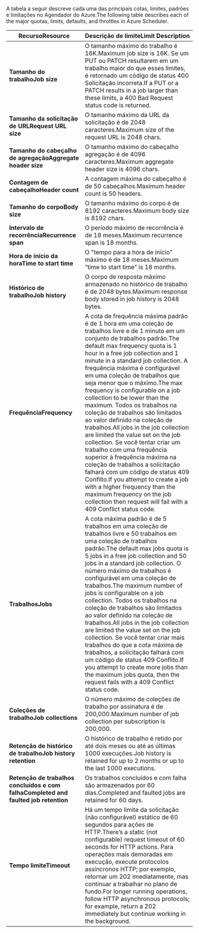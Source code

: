 <span data-ttu-id="3d938-101">A tabela a seguir descreve cada uma das principais cotas, limites, padrões e limitações no Agendador do Azure.</span><span class="sxs-lookup"><span data-stu-id="3d938-101">The following table describes each of the major quotas, limits, defaults, and throttles in Azure Scheduler.</span></span>

| <span data-ttu-id="3d938-102">Recurso</span><span class="sxs-lookup"><span data-stu-id="3d938-102">Resource</span></span> | <span data-ttu-id="3d938-103">Descrição de limite</span><span class="sxs-lookup"><span data-stu-id="3d938-103">Limit Description</span></span> |
| --- | --- |
| <span data-ttu-id="3d938-104">**Tamanho do trabalho**</span><span class="sxs-lookup"><span data-stu-id="3d938-104">**Job size**</span></span> |<span data-ttu-id="3d938-105">O tamanho máximo do trabalho é 16K.</span><span class="sxs-lookup"><span data-stu-id="3d938-105">Maximum job size is 16K.</span></span> <span data-ttu-id="3d938-106">Se um PUT ou PATCH resultarem em um trabalho maior do que esses limites, é retornado um código de status 400 Solicitação incorreta.</span><span class="sxs-lookup"><span data-stu-id="3d938-106">If a PUT or a PATCH results in a job larger than these limits, a 400 Bad Request status code is returned.</span></span> |
| <span data-ttu-id="3d938-107">**Tamanho da solicitação de URL**</span><span class="sxs-lookup"><span data-stu-id="3d938-107">**Request URL size**</span></span> |<span data-ttu-id="3d938-108">O tamanho máximo da URL da solicitação é de 2048 caracteres.</span><span class="sxs-lookup"><span data-stu-id="3d938-108">Maximum size of the request URL is 2048 chars.</span></span> |
| <span data-ttu-id="3d938-109">**Tamanho do cabeçalho de agregação**</span><span class="sxs-lookup"><span data-stu-id="3d938-109">**Aggregate header size**</span></span> |<span data-ttu-id="3d938-110">O tamanho máximo do cabeçalho agregação é de 4096 caracteres.</span><span class="sxs-lookup"><span data-stu-id="3d938-110">Maximum aggregate header size is 4096 chars.</span></span> |
| <span data-ttu-id="3d938-111">**Contagem de cabeçalho**</span><span class="sxs-lookup"><span data-stu-id="3d938-111">**Header count**</span></span> |<span data-ttu-id="3d938-112">A contagem máxima do cabeçalho é de 50 cabeçalhos.</span><span class="sxs-lookup"><span data-stu-id="3d938-112">Maximum header count is 50 headers.</span></span> |
| <span data-ttu-id="3d938-113">**Tamanho do corpo**</span><span class="sxs-lookup"><span data-stu-id="3d938-113">**Body size**</span></span> |<span data-ttu-id="3d938-114">O tamanho máximo do corpo é de 8192 caracteres.</span><span class="sxs-lookup"><span data-stu-id="3d938-114">Maximum body size is 8192 chars.</span></span> |
| <span data-ttu-id="3d938-115">**Intervalo de recorrência**</span><span class="sxs-lookup"><span data-stu-id="3d938-115">**Recurrence span**</span></span> |<span data-ttu-id="3d938-116">O período máximo de recorrência é de 18 meses.</span><span class="sxs-lookup"><span data-stu-id="3d938-116">Maximum recurrence span is 18 months.</span></span> |
| <span data-ttu-id="3d938-117">**Hora de início da hora**</span><span class="sxs-lookup"><span data-stu-id="3d938-117">**Time to start time**</span></span> |<span data-ttu-id="3d938-118">O "tempo para a hora de início" máximo é de 18 meses.</span><span class="sxs-lookup"><span data-stu-id="3d938-118">Maximum “time to start time” is 18 months.</span></span> |
| <span data-ttu-id="3d938-119">**Histórico de trabalho**</span><span class="sxs-lookup"><span data-stu-id="3d938-119">**Job history**</span></span> |<span data-ttu-id="3d938-120">O corpo de resposta máximo armazenado no histórico de trabalho é de 2048 bytes.</span><span class="sxs-lookup"><span data-stu-id="3d938-120">Maximum response body stored in job history is 2048 bytes.</span></span> |
| <span data-ttu-id="3d938-121">**Frequência**</span><span class="sxs-lookup"><span data-stu-id="3d938-121">**Frequency**</span></span> |<span data-ttu-id="3d938-122">A cota de frequência máxima padrão é de 1 hora em uma coleção de trabalhos livre e de 1 minuto em um conjunto de trabalhos padrão.</span><span class="sxs-lookup"><span data-stu-id="3d938-122">The default max frequency quota is 1 hour in a free job collection and 1 minute in a standard job collection.</span></span> <span data-ttu-id="3d938-123">A frequência máxima é configurável em uma coleção de trabalhos que seja menor que o máximo.</span><span class="sxs-lookup"><span data-stu-id="3d938-123">The max frequency is configurable on a job collection to be lower than the maximum.</span></span> <span data-ttu-id="3d938-124">Todos os trabalhos na coleção de trabalhos são limitados ao valor definido na coleção de trabalhos.</span><span class="sxs-lookup"><span data-stu-id="3d938-124">All jobs in the job collection are limited the value set on the job collection.</span></span> <span data-ttu-id="3d938-125">Se você tentar criar um trabalho com uma frequência superior à frequência máxima na coleção de trabalhos a solicitação falhará com um código de status 409 Conflito.</span><span class="sxs-lookup"><span data-stu-id="3d938-125">If you attempt to create a job with a higher frequency than the maximum frequency on the job collection then request will fail with a 409 Conflict status code.</span></span> |
| <span data-ttu-id="3d938-126">**Trabalhos**</span><span class="sxs-lookup"><span data-stu-id="3d938-126">**Jobs**</span></span> |<span data-ttu-id="3d938-127">A cota máxima padrão é de 5 trabalhos em uma coleção de trabalhos livre e 50 trabalhos em uma coleção de trabalhos padrão.</span><span class="sxs-lookup"><span data-stu-id="3d938-127">The default max jobs quota is 5 jobs in a free job collection and 50 jobs in a standard job collection.</span></span> <span data-ttu-id="3d938-128">O número máximo de trabalhos é configurável em uma coleção de trabalhos.</span><span class="sxs-lookup"><span data-stu-id="3d938-128">The maximum number of jobs is configurable on a job collection.</span></span> <span data-ttu-id="3d938-129">Todos os trabalhos na coleção de trabalhos são limitados ao valor definido na coleção de trabalhos.</span><span class="sxs-lookup"><span data-stu-id="3d938-129">All jobs in the job collection are limited the value set on the job collection.</span></span> <span data-ttu-id="3d938-130">Se você tentar criar mais trabalhos do que a cota máxima de trabalhos, a solicitação falhará com um código de status 409 Conflito.</span><span class="sxs-lookup"><span data-stu-id="3d938-130">If you attempt to create more jobs than the maximum jobs quota, then the request fails with a 409 Conflict status code.</span></span> |
| <span data-ttu-id="3d938-131">**Coleções de trabalho**</span><span class="sxs-lookup"><span data-stu-id="3d938-131">**Job collections**</span></span> |<span data-ttu-id="3d938-132">O número máximo de coleções de trabalho por assinatura é de 200,000.</span><span class="sxs-lookup"><span data-stu-id="3d938-132">Maximum number of job collection per subscription is 200,000.</span></span> |
| <span data-ttu-id="3d938-133">**Retenção de histórico de trabalho**</span><span class="sxs-lookup"><span data-stu-id="3d938-133">**Job history retention**</span></span> |<span data-ttu-id="3d938-134">O histórico de trabalho é retido por até dois meses ou até as últimas 1000 execuções.</span><span class="sxs-lookup"><span data-stu-id="3d938-134">Job history is retained for up to 2 months or up to the last 1000 executions.</span></span> |
| <span data-ttu-id="3d938-135">**Retenção de trabalhos concluídos e com falha**</span><span class="sxs-lookup"><span data-stu-id="3d938-135">**Completed and faulted job retention**</span></span> |<span data-ttu-id="3d938-136">Os trabalhos concluídos e com falha são armazenados por 60 dias.</span><span class="sxs-lookup"><span data-stu-id="3d938-136">Completed and faulted jobs are retained for 60 days.</span></span> |
| <span data-ttu-id="3d938-137">**Tempo limite**</span><span class="sxs-lookup"><span data-stu-id="3d938-137">**Timeout**</span></span> |<span data-ttu-id="3d938-138">Há um tempo limite da solicitação (não configurável) estático de 60 segundos para ações de HTTP.</span><span class="sxs-lookup"><span data-stu-id="3d938-138">There’s a static (not configurable) request timeout of 60 seconds for HTTP actions.</span></span> <span data-ttu-id="3d938-139">Para operações mais demoradas em execução, execute protocolos assíncronos HTTP; por exemplo, retornar um 202 imediatamente, mas continuar a trabalhar no plano de fundo.</span><span class="sxs-lookup"><span data-stu-id="3d938-139">For longer running operations, follow HTTP asynchronous protocols; for example, return a 202 immediately but continue working in the background.</span></span> |

